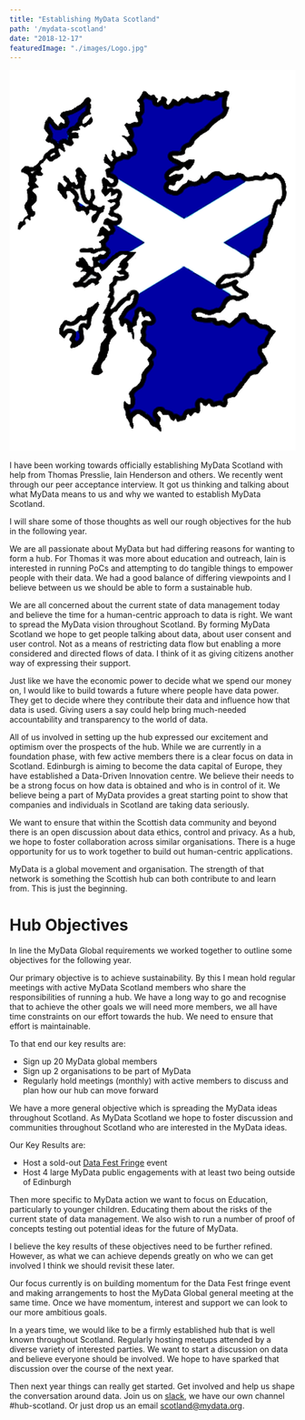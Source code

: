 ```yaml
---
title: "Establishing MyData Scotland"
path: '/mydata-scotland'
date: "2018-12-17"
featuredImage: "./images/Logo.jpg"  
---
```


![Scotland](./images/scotland.png)

I have been working towards officially establishing MyData Scotland with help from Thomas Presslie, Iain Henderson and others. We recently went through our peer acceptance interview. It got us thinking and talking about what MyData means to us and why we wanted to establish MyData Scotland.

I will share some of those thoughts as well our rough objectives for the hub in the following year.

We are all passionate about MyData but had differing reasons for wanting to form a hub. For Thomas it was more about education and outreach, Iain is interested in running PoCs and attempting to do tangible things to empower people with their data. We had a good balance of differing viewpoints and I believe between us we should be able to form a sustainable hub.

We are all concerned about the current state of data management today and believe the time for a human-centric approach to data is right. We want to spread the MyData vision throughout Scotland. By forming MyData Scotland we hope to get people talking about data, about user consent and user control. Not as a means of restricting data flow but enabling a more considered and directed flows of data. I think of it as giving citizens another way of expressing their support. 

Just like we have the economic power to decide what we spend our money on, I would like to build towards a future where people have data power. They get to decide where they contribute their data and influence how that data is used. Giving users a say could help bring much-needed accountability and transparency to the world of data. 

All of us involved in setting up the hub expressed our excitement and optimism over the prospects of the hub. While we are currently in a foundation phase, with few active members there is a clear focus on data in Scotland. Edinburgh is aiming to become the data capital of Europe, they have established a Data-Driven Innovation centre. We believe their needs to be a strong focus on how data is obtained and who is in control of it. We believe being a part of MyData provides a great starting point to show that companies and individuals in Scotland are taking data seriously.

We want to ensure that within the Scottish data community and beyond there is an open discussion about data ethics, control and privacy. As a hub, we hope to foster collaboration across similar organisations. There is a huge opportunity for us to work together to build out human-centric applications. 

MyData is a global movement and organisation. The strength of that network is something the Scottish hub can both contribute to and learn from. This is just the beginning. 


# Hub Objectives

In line the MyData Global requirements we worked together to outline some objectives for the following year. 

Our primary objective is to achieve sustainability. By this I mean hold regular meetings with active MyData Scotland members who share the responsibilities of running a hub. We have a long way to go and recognise that to achieve the other goals we will need more members, we all have time constraints on our effort towards the hub. We need to ensure that effort is maintainable.

To that end our key results are: 
* Sign up 20 MyData global members
* Sign up 2 organisations to be part of MyData
* Regularly hold meetings (monthly) with active members to discuss and plan how our hub can move forward

We have a more general objective which is spreading the MyData ideas throughout Scotland. As MyData Scotland we hope to foster discussion and communities throughout Scotland who are interested in the MyData ideas.

Our Key Results are:
* Host a sold-out [Data Fest Fringe](https://www.datafest.global/fringe-events/) event 
* Host 4 large MyData public engagements with at least two being outside of Edinburgh

Then more specific to MyData action we want to focus on Education, particularly to younger children. Educating them about the risks of the current state of data management. We also wish to run a number of proof of concepts testing out potential ideas for the future of MyData.

I believe the key results of these objectives need to be further refined. However, as what we can achieve depends greatly on who we can get involved I think we should revisit these later.

Our focus currently is on building momentum for the Data Fest fringe event and making arrangements to host the MyData Global general meeting at the same time. Once we have momentum, interest and support we can look to our more ambitious goals. 

In a years time, we would like to be a firmly established hub that is well known throughout Scotland. Regularly hosting meetups attended by a diverse variety of interested parties. We want to start a discussion on data and believe everyone should be involved. We hope to have sparked that discussion over the course of the next year.

Then next year things can really get started. Get involved and help us shape the conversation around data. Join us on [slack](https://mydata.org/slack), we have our own channel #hub-scotland. Or just drop us an email scotland@mydata.org.

